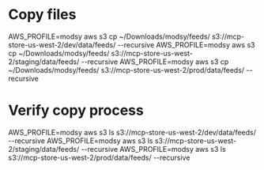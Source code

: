 # Copy files
AWS_PROFILE=modsy aws s3 cp ~/Downloads/modsy/feeds/ s3://mcp-store-us-west-2/dev/data/feeds/ --recursive
AWS_PROFILE=modsy aws s3 cp ~/Downloads/modsy/feeds/ s3://mcp-store-us-west-2/staging/data/feeds/ --recursive
AWS_PROFILE=modsy aws s3 cp ~/Downloads/modsy/feeds/ s3://mcp-store-us-west-2/prod/data/feeds/ --recursive

# Verify copy process
AWS_PROFILE=modsy aws s3 ls s3://mcp-store-us-west-2/dev/data/feeds/ --recursive
AWS_PROFILE=modsy aws s3 ls s3://mcp-store-us-west-2/staging/data/feeds/ --recursive
AWS_PROFILE=modsy aws s3 ls s3://mcp-store-us-west-2/prod/data/feeds/ --recursive

